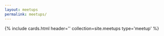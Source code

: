 ```yaml
---
layout: meetups
permalink: meetups/
---
```

{% include cards.html header='' collection=site.meetups type='meetup' %}